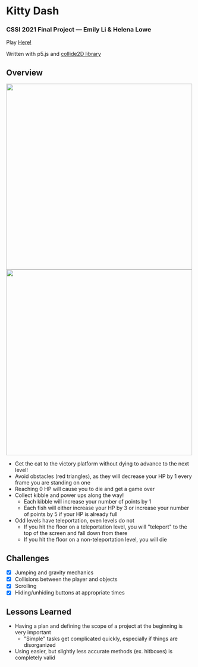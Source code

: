 # Kitty Dash
### CSSI 2021 Final Project — Emily Li & Helena Lowe

Play [Here!](https://emilykli.github.io/CSSI-Final-Project/)

Written with p5.js and [collide2D library](https://github.com/bmoren/p5.collide2D#colliderectpoly)

## Overview
<img src = "https://cdn.glitch.com/2ce08a5a-5720-473d-b331-a11380828bdc%2FScreen%20Shot%202021-08-07%20at%206.37.18%20PM.png?v=1628379516687" width = 500px style = "float:left;" > <img src = "https://cdn.glitch.com/2ce08a5a-5720-473d-b331-a11380828bdc%2FScreen%20Shot%202021-08-05%20at%209.27.44%20PM.png?v=1628379320147" width = 500px style = "float-right;">
* Get the cat to the victory platform without dying to advance to the next level!
* Avoid obstacles (red triangles), as they will decrease your HP by 1 every frame you are standing on one
* Reaching 0 HP will cause you to die and get a game over
* Collect kibble and power ups along the way!
  * Each kibble will increase your number of points by 1
  * Each fish will either increase your HP by 3 or increase your number of points by 5 if your HP is already full
* Odd levels have teleportation, even levels do not
  * If you hit the floor on a teleportation level, you will "teleport" to the top of the screen and fall down from there
  * If you hit the floor on a non-teleportation level, you will die

## Challenges
- [x] Jumping and gravity mechanics
- [x] Collisions between the player and objects
- [x] Scrolling
- [x] Hiding/unhiding buttons at appropriate times

## Lessons Learned
* Having a plan and defining the scope of a project at the beginning is very important
  * "Simple" tasks get complicated quickly, especially if things are disorganized
* Using easier, but slightly less accurate methods (ex. hitboxes) is completely valid
